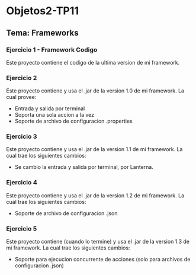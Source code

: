 # Objetos2-TP11
## Tema: Frameworks

### Ejercicio 1 - Framework Codigo
Este proyecto contiene el codigo de la ultima version de mi framework.

### Ejercicio 2
Este proyecto contiene y usa el .jar de la version 1.0 de mi framework. La cual provee:
- Entrada y salida por terminal
- Soporta una sola accion a la vez
- Soporte de archivo de configuracion .properties

### Ejercicio 3
Este proyecto contiene y usa el .jar de la version 1.1 de mi framework. La cual trae los siguientes cambios:
- Se cambio la entrada y salida por terminal, por Lanterna.

### Ejercicio 4
Este proyecto contiene y usa el .jar de la version 1.2 de mi framework. La cual trae los siguientes cambios:
- Soporte de archivo de configuracion .json

### Ejercicio 5
Este proyecto contiene (cuando lo termine) y usa el .jar de la version 1.3 de mi framework. La cual trae los siguientes cambios:
- Soporte para ejecucion concurrente de acciones (solo para archivos de configuracion .json)
